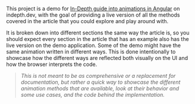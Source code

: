This project is a demo for [In-Depth guide into animations in Angular](https://indepth.dev/in-depth-guide-into-animations-in-angular) on indepth.dev, with the goal of providing a live version of all the methods covered in the article that you could explore and play around with.

It is broken down into different sections the same way the article is, so you should expect every section in the article that has an example also has the live version on the demo application. Some of the demo might have the same animation written in different ways. This is done intentionally to showcase how the different ways are reflected both visually on the UI and how the browser interprets the code.

> _This is not meant to be as comprehensive or a replacement for documentation, but rather a quick way to showcase the different animation methods that are available, look at their behavior and some use cases, and the code behind the implementation._
